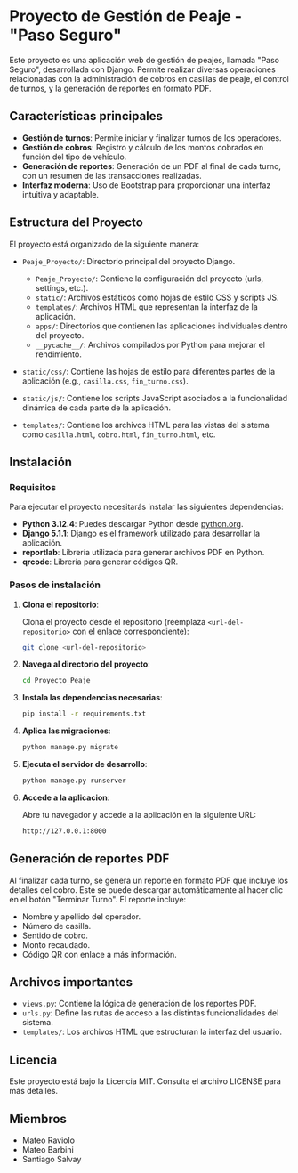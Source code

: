 # Proyecto de Gestión de Peaje - "Paso Seguro"

Este proyecto es una aplicación web de gestión de peajes, llamada "Paso Seguro", desarrollada con Django. Permite realizar diversas operaciones relacionadas con la administración de cobros en casillas de peaje, el control de turnos, y la generación de reportes en formato PDF.

## Características principales

- **Gestión de turnos**: Permite iniciar y finalizar turnos de los operadores.
- **Gestión de cobros**: Registro y cálculo de los montos cobrados en función del tipo de vehículo.
- **Generación de reportes**: Generación de un PDF al final de cada turno, con un resumen de las transacciones realizadas.
- **Interfaz moderna**: Uso de Bootstrap para proporcionar una interfaz intuitiva y adaptable.

## Estructura del Proyecto

El proyecto está organizado de la siguiente manera:

- `Peaje_Proyecto/`: Directorio principal del proyecto Django.
  - `Peaje_Proyecto/`: Contiene la configuración del proyecto (urls, settings, etc.).
  - `static/`: Archivos estáticos como hojas de estilo CSS y scripts JS.
  - `templates/`: Archivos HTML que representan la interfaz de la aplicación.
  - `apps/`: Directorios que contienen las aplicaciones individuales dentro del proyecto.
  - `__pycache__/`: Archivos compilados por Python para mejorar el rendimiento.
  
- `static/css/`: Contiene las hojas de estilo para diferentes partes de la aplicación (e.g., `casilla.css`, `fin_turno.css`).
- `static/js/`: Contiene los scripts JavaScript asociados a la funcionalidad dinámica de cada parte de la aplicación.
- `templates/`: Contiene los archivos HTML para las vistas del sistema como `casilla.html`, `cobro.html`, `fin_turno.html`, etc.

## Instalación

### Requisitos

Para ejecutar el proyecto necesitarás instalar las siguientes dependencias:

- **Python 3.12.4**: Puedes descargar Python desde [python.org](https://www.python.org/downloads/).
- **Django 5.1.1**: Django es el framework utilizado para desarrollar la aplicación.
- **reportlab**: Librería utilizada para generar archivos PDF en Python.
- **qrcode**: Librería para generar códigos QR.

### Pasos de instalación

1. **Clona el repositorio**:

   Clona el proyecto desde el repositorio (reemplaza `<url-del-repositorio>` con el enlace correspondiente):

   ```bash
   git clone <url-del-repositorio>

2. **Navega al directorio del proyecto**:


   ```bash
   cd Proyecto_Peaje

3. **Instala las dependencias necesarias**:


   ```bash
   pip install -r requirements.txt

4. **Aplica las migraciones**:


   ```bash
   python manage.py migrate

5. **Ejecuta el servidor de desarrollo**:


   ```bash
   python manage.py runserver

6. **Accede a la aplicacion**:

   Abre tu navegador y accede a la aplicación en la siguiente URL:

   ```bash
   http://127.0.0.1:8000

## Generación de reportes PDF

Al finalizar cada turno, se genera un reporte en formato PDF que incluye los detalles del cobro. Este se puede descargar automáticamente al hacer clic en el botón "Terminar Turno". El reporte incluye:

- Nombre y apellido del operador.
- Número de casilla.
- Sentido de cobro.
- Monto recaudado.
- Código QR con enlace a más información.

## Archivos importantes

- `views.py`: Contiene la lógica de generación de los reportes PDF.
- `urls.py`: Define las rutas de acceso a las distintas funcionalidades del sistema.
- `templates/`: Los archivos HTML que estructuran la interfaz del usuario.

## Licencia

Este proyecto está bajo la Licencia MIT. Consulta el archivo LICENSE para más detalles.

## Miembros

- Mateo Raviolo
- Mateo Barbini
- Santiago Salvay





